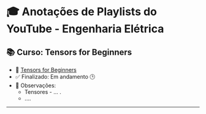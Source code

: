 # 🎓 Anotações de Playlists do YouTube - Engenharia Elétrica

## 📚 Curso: Tensors for Beginners
- 📌 [Tensors for Beginners](https://www.youtube.com/playlist?list=PLJHszsWbB6hrkmmq57lX8BV-o-YIOFsiG)
- ✅ Finalizado: Em andamento :clock3:
- 📝 Observações:
  - Tensores - ... .
  - ....
---
